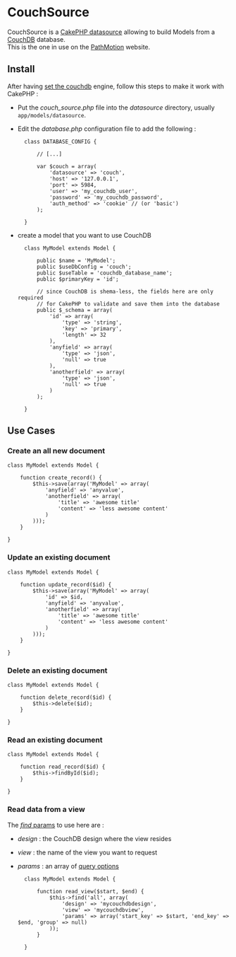 CouchSource
===========

CouchSource is a [CakePHP datasource](http://book.cakephp.org/view/1075/DataSources) allowing to build Models from a [CouchDB](http://couchdb.apache.org/) database.  
This is the one in use on the [PathMotion](http://www.pathmotion.com) website.

Install
-------

After having [set the couchdb](http://wiki.apache.org/couchdb/Installation) engine, follow this steps to make it work with CakePHP :

* Put the *couch_source.php* file into the *datasource* directory, usually <code>app/models/datasource</code>.
* Edit the *database.php* configuration file to add the following :

		class DATABASE_CONFIG {
		
			// [...]
		
			var $couch = array(
				'datasource' => 'couch',
				'host' => '127.0.0.1',
				'port' => 5984,
				'user' => 'my_couchdb_user',
				'password' => 'my_couchdb_password',
				'auth_method' => 'cookie' // (or 'basic')
			);
	
		}
	
* create a model that you want to use CouchDB

		class MyModel extends Model {

			public $name = 'MyModel';
			public $useDbConfig = 'couch';
			public $useTable = 'couchdb_database_name';
			public $primaryKey = 'id';

			// since CouchDB is shema-less, the fields here are only required 
			// for CakePHP to validate and save them into the database
			public $_schema = array(
				'id' => array(
					'type' => 'string',
					'key' => 'primary',
					'length' => 32
				),
				'anyfield' => array(
					'type' => 'json',
					'null' => true
				),
				'anotherfield' => array(
					'type' => 'json',
					'null' => true
				)
			);
		
		}

Use Cases
---------

### **Create** an all new document
	
	class MyModel extends Model {
		
		function create_record() {
			$this->save(array('MyModel' => array(
				'anyfield' => 'anyvalue',
				'anotherfield' => array(
					'title' => 'awesome title'
					'content' => 'less awesome content'
				)
			)));
		}
		
	}


### **Update** an existing document

	class MyModel extends Model {
		
		function update_record($id) {
			$this->save(array('MyModel' => array(
				'id' => $id,
				'anyfield' => 'anyvalue',
				'anotherfield' => array(
					'title' => 'awesome title'
					'content' => 'less awesome content'
				)
			)));
		}
		
	}
	
### **Delete** an existing document

	class MyModel extends Model {

		function delete_record($id) {
			$this->delete($id);
		}

	}
	
### **Read** an existing document

	class MyModel extends Model {

		function read_record($id) {
			$this->findById($id);
		}

	}
	
### **Read** data from a view

The [*find* params](http://book.cakephp.org/view/1018/find) to use here are :

* *design* : the CouchDB design where the view resides
* *view* : the name of the view you want to request
* *params* : an array of [query options](http://wiki.apache.org/couchdb/HTTP_view_API#Querying_Options)

		class MyModel extends Model {

			function read_view($start, $end) {
				$this->find('all', array(
					'design' => 'mycouchdbdesign',
					'view' => 'mycouchdbview',
					'params' => array('start_key' => $start, 'end_key' => $end, 'group' => null)
				));
			}

		}

